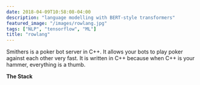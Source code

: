 ```yaml
---
date: 2018-04-09T10:58:08-04:00
description: "language modelling with BERT-style transformers" 
featured_image: "/images/rowlang.jpg"
tags: ["NLP", "tensorflow", "ML"]
title: "rowlang"
---
```

Smithers is a poker bot server in C++. It allows your bots to play poker against each other very fast.  It is written in C++ because when C++ is your hammer, everything is a thumb.

**The Stack**